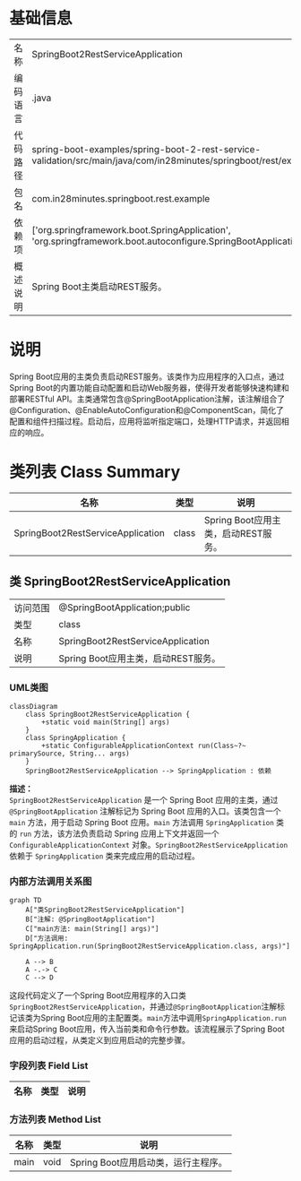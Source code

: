 # 基础信息

|      |      |
|------|------|
| 名称 | SpringBoot2RestServiceApplication |
| 编码语言 | .java |
| 代码路径 | spring-boot-examples/spring-boot-2-rest-service-validation/src/main/java/com/in28minutes/springboot/rest/example/SpringBoot2RestServiceApplication.java |
| 包名 | com.in28minutes.springboot.rest.example |
| 依赖项 | ['org.springframework.boot.SpringApplication', 'org.springframework.boot.autoconfigure.SpringBootApplication'] |
| 概述说明 | Spring Boot主类启动REST服务。 |

# 说明

Spring Boot应用的主类负责启动REST服务。该类作为应用程序的入口点，通过Spring Boot的内置功能自动配置和启动Web服务器，使得开发者能够快速构建和部署RESTful API。主类通常包含@SpringBootApplication注解，该注解组合了@Configuration、@EnableAutoConfiguration和@ComponentScan，简化了配置和组件扫描过程。启动后，应用将监听指定端口，处理HTTP请求，并返回相应的响应。

# 类列表 Class Summary

| 名称   | 类型  | 说明 |
|-------|------|-------------|
| SpringBoot2RestServiceApplication | class | Spring Boot应用主类，启动REST服务。 |



## 类 SpringBoot2RestServiceApplication

|      |      |
|------|------|
| 访问范围 | @SpringBootApplication;public |
| 类型 | class |
| 名称 | SpringBoot2RestServiceApplication |
| 说明 | Spring Boot应用主类，启动REST服务。 |


### UML类图

```mermaid
classDiagram
    class SpringBoot2RestServiceApplication {
        +static void main(String[] args)
    }
    class SpringApplication {
        +static ConfigurableApplicationContext run(Class~?~ primarySource, String... args)
    }
    SpringBoot2RestServiceApplication --> SpringApplication : 依赖
```

**描述：**  
`SpringBoot2RestServiceApplication` 是一个 Spring Boot 应用的主类，通过 `@SpringBootApplication` 注解标记为 Spring Boot 应用的入口。该类包含一个 `main` 方法，用于启动 Spring Boot 应用。`main` 方法调用 `SpringApplication` 类的 `run` 方法，该方法负责启动 Spring 应用上下文并返回一个 `ConfigurableApplicationContext` 对象。`SpringBoot2RestServiceApplication` 依赖于 `SpringApplication` 类来完成应用的启动过程。


### 内部方法调用关系图

```mermaid
graph TD
    A["类SpringBoot2RestServiceApplication"]
    B["注解: @SpringBootApplication"]
    C["main方法: main(String[] args)"]
    D["方法调用: SpringApplication.run(SpringBoot2RestServiceApplication.class, args)"]

    A --> B
    A -.-> C
    C --> D
```

这段代码定义了一个Spring Boot应用程序的入口类`SpringBoot2RestServiceApplication`，并通过`@SpringBootApplication`注解标记该类为Spring Boot应用的主配置类。`main`方法中调用`SpringApplication.run`来启动Spring Boot应用，传入当前类和命令行参数。该流程展示了Spring Boot应用的启动过程，从类定义到应用启动的完整步骤。

### 字段列表 Field List

| 名称  | 类型  | 说明 |
|-------|-------|------|

### 方法列表 Method List

| 名称  | 类型  | 说明 |
|-------|-------|------|
| main | void | Spring Boot应用启动类，运行主程序。 |




